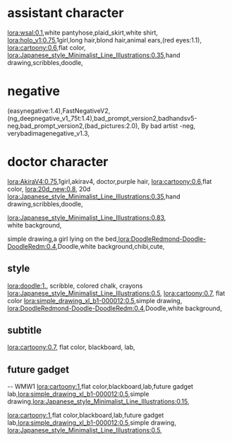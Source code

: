 # assistant character
<lora:wsal:0.1>,white pantyhose,plaid_skirt,white shirt,
<lora:holo_v1:0.75>,1girl,long hair,blond hair,animal ears,(red eyes:1.1),
<lora:cartoony:0.6>,flat color,
<lora:Japanese_style_Minimalist_Line_Illustrations:0.35>,hand drawing,scribbles,doodle,


# negative 
(easynegative:1.4),FastNegativeV2,(ng_deepnegative_v1_75t:1.4),bad_prompt_version2,badhandsv5-neg,bad_prompt_version2,(bad_pictures:2.0), By bad artist -neg, verybadimagenegative_v1.3,



# doctor character 
<lora:AkiraV4:0.75>,1girl,akirav4, doctor,purple hair, 
<lora:cartoony:0.6>,flat color,
<lora:20d_new:0.8>, 20d
<lora:Japanese_style_Minimalist_Line_Illustrations:0.35>,hand drawing,scribbles,doodle,





<lora:Japanese_style_Minimalist_Line_Illustrations:0.83>,  
white background, 

<!-- <lora:AkiraV4:0.75>,1girl,<lora:Japanese_style_Minimalist_Line_Illustrations:0.8>, 1 doctor, purple hair -->

simple drawing,a girl lying on the bed,<lora:DoodleRedmond-Doodle-DoodleRedm:0.4>,Doodle,white background,chibi,cute,


## style
<lora:doodle:1.>, scribble, colored chalk, crayons
<lora:Japanese_style_Minimalist_Line_Illustrations:0.5>,
<lora:cartoony:0.7>, flat color
<lora:simple_drawing_xl_b1-000012:0.5>,simple drawing,
<lora:DoodleRedmond-Doodle-DoodleRedm:0.4>,Doodle,white background,

## subtitle 
<lora:cartoony:0.7>, flat color, blackboard, lab, 



## future gadget 
-- WMW1
<lora:cartoony:1>,flat color,blackboard,lab,future gadget lab,<lora:simple_drawing_xl_b1-000012:0.5>,simple drawing,<lora:Japanese_style_Minimalist_Line_Illustrations:0.15>,

<lora:cartoony:1>,flat color,blackboard,lab,future gadget lab,<lora:simple_drawing_xl_b1-000012:0.5>,simple drawing,
<lora:Japanese_style_Minimalist_Line_Illustrations:0.5>,